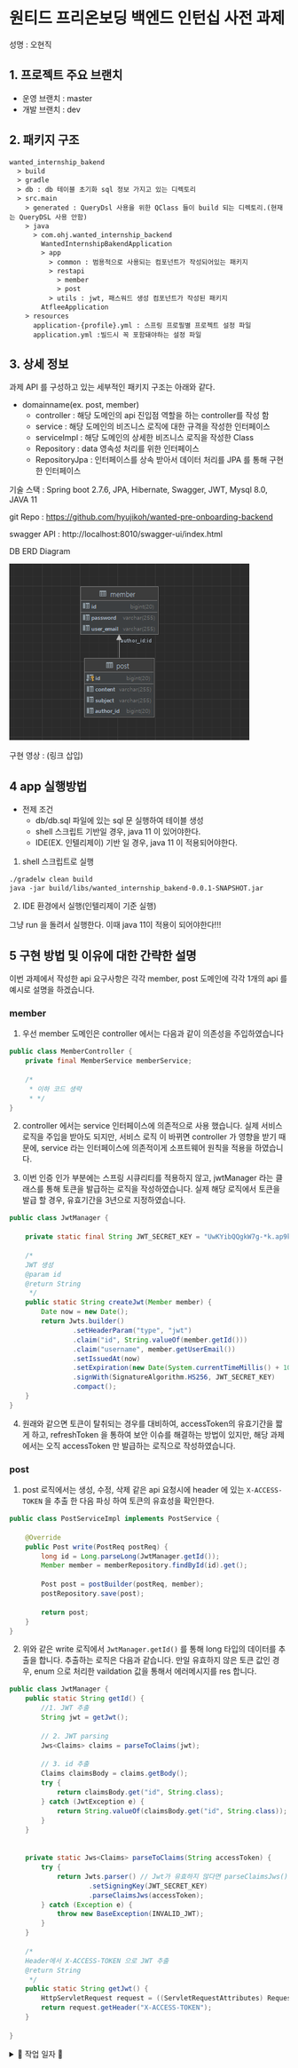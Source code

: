 # 원티드 프리온보딩 백엔드 인턴십 사전 과제

성명 : 오현직

## 1. 프로젝트 주요 브랜치 
- 운영 브랜치 : master
- 개발 브랜치 : dev

## 2. 패키지 구조
```text
wanted_internship_bakend
  > build
  > gradle
  > db : db 테이블 초기화 sql 정보 가지고 있는 디렉토리
  > src.main
    > generated : QueryDsl 사용을 위한 QClass 들이 build 되는 디렉토리.(현재는 QueryDSL 사용 안함)
    > java
      > com.ohj.wanted_internship_backend
        WantedInternshipBakendApplication
        > app
          > common : 범용적으로 사용되는 컴포넌트가 작성되어있는 패키지
          > restapi
            > member
            > post
          > utils : jwt, 패스워드 생성 컴포넌트가 작성된 패키지
        AtfleeApplication
    > resources
      application-{profile}.yml : 스프링 프로필별 프로젝트 설정 파일
      application.yml :빌드시 꼭 포함돼야하는 설정 파일
```

## 3. 상세 정보

과제 API 를 구성하고 있는 세부적인 패키지 구조는 아래와 같다.
- domainname(ex. post, member)
  - controller : 해당 도메인의 api 진입점 역할을 하는 controller를 작성 함
  - service : 해당 도메인의 비즈니스 로직에 대한 규격을 작성한 인터페이스
  - serviceImpl : 해당 도메인의 상세한 비즈니스 로직을 작성한 Class
  - Repository : data 영속성 처리를 위한 인터페이스
  - RepositoryJpa : 인터페이스를 상속 받아서 데이터 처리를 JPA 를 통해 구현한 인터페이스


기술 스택 : Spring boot 2.7.6, JPA, Hibernate, Swagger, JWT, Mysql 8.0, JAVA 11

git Repo : https://github.com/hyujikoh/wanted-pre-onboarding-backend

swagger API : http://localhost:8010/swagger-ui/index.html

DB ERD Diagram 

![img.png](img.png)

구현 영상 : (링크 삽입)

## 4 app 실행방법

- 전제 조건
  - db/db.sql 파일에 있는 sql 문 실행하여 테이블 생성
  - shell 스크립트 기반일 경우, java 11 이 있어야한다.
  - IDE(EX. 인텔리제이) 기반 일 경우, java 11 이 적용되어야한다. 

1. shell 스크립트로 실행

```shell
./gradelw clean build 
java -jar build/libs/wanted_internship_bakend-0.0.1-SNAPSHOT.jar
```

2. IDE 환경에서 실행(인텔리제이 기준 실행)

그냥 run 을 돌려서 실행한다. 이때 java 11이 적용이 되어야한다!!!

## 5 구현 방법 및 이유에 대한 간략한 설명

이번 과제에서 작성한 api 요구사항은 각각 member, post 도메인에 각각 1개의 api 를 예시로 설명을 하겠습니다. 

### member 

1. 우선 member 도메인은 controller 에서는 다음과 같이 의존성을 주입하였습니다
```java
public class MemberController {
    private final MemberService memberService;
    
    /*
     * 이하 코드 생략
     * */
}
```
2. controller 에서는 service 인터페이스에 의존적으로 사용 했습니다. 실제 서비스 로직을 주입을 받아도 되지만, 
서비스 로직 이 바뀌면 controller 가 영향을 받기 때문에, service 라는 인터페이스에 의존적이게 소프트웨어 원칙을 적용을 하였습니다.

3. 이번 인증 인가 부분에는 스프링 시큐리티를 적용하지 않고, jwtManager 라는 클래스를 통해 토큰을 발급하는 로직을 작성하였습니다.
실제 해당 로직에서 토큰을 발급 할 경우, 유효기간을 3년으로 지정하였습니다. 

```java
public class JwtManager {

    private static final String JWT_SECRET_KEY = "UwKYibQQgkW7g-*k.ap9kje-wxBHb9wdXoBT4vnt4P3sJWt-Nu";

    /*
    JWT 생성
    @param id
    @return String
     */
    public static String createJwt(Member member) {
        Date now = new Date();
        return Jwts.builder()
                .setHeaderParam("type", "jwt")
                .claim("id", String.valueOf(member.getId()))
                .claim("username", member.getUserEmail())
                .setIssuedAt(now)
                .setExpiration(new Date(System.currentTimeMillis() + 1000L * 60 * 60 * 24 * 365 * 3))
                .signWith(SignatureAlgorithm.HS256, JWT_SECRET_KEY)
                .compact();
    }
}
```

4. 원래와 같으면 토큰이 탈취되는 경우를 대비하여, accessToken의 유효기간을 짧게 하고, refreshToken 을 통하여 보안 이슈를 해결하는 방법이 있지만, 
해당 과제에서는 오직 accessToken 만 발급하는 로직으로 작성하였습니다.

### post
1. post 로직에서는 생성, 수정, 삭제 같은 api 요청시에 header 에 있는 `X-ACCESS-TOKEN` 을 추출 한 다음 파싱 하여 토큰의 유효성을 확인한다.

```java
public class PostServiceImpl implements PostService {

    @Override
    public Post write(PostReq postReq) {
        long id = Long.parseLong(JwtManager.getId());
        Member member = memberRepository.findById(id).get();

        Post post = postBuilder(postReq, member);
        postRepository.save(post);

        return post;
    }
}
```
2. 위와 같은 write 로직에서 `JwtManager.getId()` 를 통해 long 타입의 데이터를 추출을 합니다. 추출하는 로직은 다음과 같습니다. 
만일 유효하지 않은 토큰 값인 경우, enum 으로 처리한 vaildation 값을 통해서 에러메시지를 res 합니다.

```java
public class JwtManager {
    public static String getId() {
        //1. JWT 추출
        String jwt = getJwt();

        // 2. JWT parsing
        Jws<Claims> claims = parseToClaims(jwt);

        // 3. id 추출
        Claims claimsBody = claims.getBody();
        try {
            return claimsBody.get("id", String.class);
        } catch (JwtException e) {
            return String.valueOf(claimsBody.get("id", String.class));
        }
    }


    private static Jws<Claims> parseToClaims(String accessToken) {
        try {
            return Jwts.parser() // Jwt가 유효하지 않다면 parseClaimsJws() 에서 JwtException이 발생한다.
                    .setSigningKey(JWT_SECRET_KEY)
                    .parseClaimsJws(accessToken);
        } catch (Exception e) {
            throw new BaseException(INVALID_JWT);
        }
    }

    /*
    Header에서 X-ACCESS-TOKEN 으로 JWT 추출
    @return String
     */
    public static String getJwt() {
        HttpServletRequest request = ((ServletRequestAttributes) RequestContextHolder.currentRequestAttributes()).getRequest();
        return request.getHeader("X-ACCESS-TOKEN");
    }

}

```

<details>
<summary>👻 작업 일자 👻</summary>
<div markdown="1">

8/7
1. 프로젝트 생성
2. 도메인 템플릿 구축
3. 로컬 기준 db 환경 셋팅

8/8
1. member 도메인 회원가입 테스트 기반 기능 구현

8/9
1. 기존에 스프링 시큐리티를 사용한 방식 제거
2. 회원가입 API 기능 구현(테스트 코드 포함)
3. 로그인 API 기능 구현(테스트 코드 포함)

8/10
1. 게시글 생성(테스트 코드 미 포함)
2. 게시글 수정(테스트 코드 미 포함)

8/11
1. 게시글 CRUD 작성 완료(테스트 코드 포함)

8/12
1. 테스트 코드 리팩토링
2. 단위, 통합 테스트 완료

</div>
</details>
